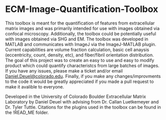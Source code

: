 # ECM-Image-Quantification-Toolbox
This toolbox is meant for the quantification of features from extracellular matrix images and was primarily intended for use with images obtained via confocal microscopy. Additionally, the toolbox could be potentially useful with images obtained via SHG and EM. The toolbox was developed in MATLAB and communicates with ImageJ via the ImageJ-MATLAB plugin. Current capabilities are volume fraction calculation, basic cell anaysis (eccentricity, count, density, etc), and fiber/fibril orientation distribution. The goal of this project was to create an easy to use and easy to modify product which could quantify characteristcs from large batches of images. If you have any issues, please make a ticket and/or email Daniel.Deuel@colorado.edu. Finally, if you make any changes/improvments to the code it would be greatly appreciated if you made a pull request to make it avalible to everyone.

Developed in the University of Colorado Boulder Extracellular Matrix Laboratory by Daniel Deuel with advising from Dr. Callan Luetkemeyer and Dr. Tyler Tuttle. Citations for the plugins used in the toolbox can be found in the !READ_ME folder. 
